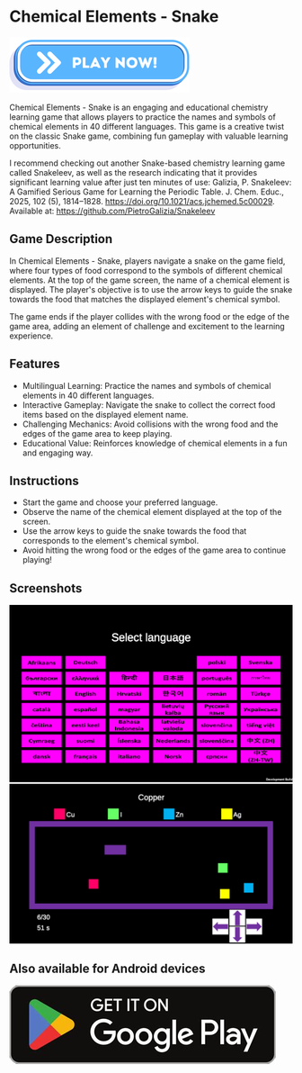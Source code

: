 # Chemical Elements - Snake

<a href="https://vehave.github.io/elements-snake-build/" target="_blank"><img src="PlayNowButton.png" alt="Play now!"></a>

Chemical Elements - Snake is an engaging and educational chemistry learning game that allows players to practice the names and symbols of chemical elements in 40 different languages. This game is a creative twist on the classic Snake game, combining fun gameplay with valuable learning opportunities.

I recommend checking out another Snake-based chemistry learning game called Snakeleev, as well as the research indicating that it provides significant learning value after just ten minutes of use: Galizia, P. Snakeleev: A Gamified Serious Game for Learning the Periodic Table. J. Chem. Educ., 2025, 102 (5), 1814–1828. <a>https://doi.org/10.1021/acs.jchemed.5c00029</a>. Available at: <a>https://github.com/PietroGalizia/Snakeleev</a>

## Game Description

In Chemical Elements - Snake, players navigate a snake on the game field, where four types of food correspond to the symbols of different chemical elements. At the top of the game screen, the name of a chemical element is displayed. The player's objective is to use the arrow keys to guide the snake towards the food that matches the displayed element's chemical symbol.

The game ends if the player collides with the wrong food or the edge of the game area, adding an element of challenge and excitement to the learning experience.

## Features

- Multilingual Learning: Practice the names and symbols of chemical elements in 40 different languages.
- Interactive Gameplay: Navigate the snake to collect the correct food items based on the displayed element name.
- Challenging Mechanics: Avoid collisions with the wrong food and the edges of the game area to keep playing.
- Educational Value: Reinforces knowledge of chemical elements in a fun and engaging way.

## Instructions

- Start the game and choose your preferred language.
- Observe the name of the chemical element displayed at the top of the screen.
- Use the arrow keys to guide the snake towards the food that corresponds to the element's chemical symbol.
- Avoid hitting the wrong food or the edges of the game area to continue playing!

## Screenshots

<img src="chemistry.snake.language.menu.png" alt="Language menu">

<img src="chemistry.snake.game.png" alt="Game view">


## Also available for Android devices

<a href="https://play.google.com/store/apps/details?id=chemistry.snake" target="_blank"><img src="PlayStore.jpg" alt="Get it on Google Play"></a>
